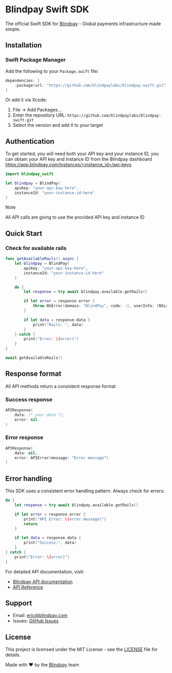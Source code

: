 # Blindpay Swift SDK

The official Swift SDK for [Blindpay](https://blindpay.com) - Global payments infrastructure made simple.

## Installation

### Swift Package Manager

Add the following to your `Package.swift` file:

```swift
dependencies: [
    .package(url: "https://github.com/blindpaylabs/blindpay-swift.git", from: "1.0.0")
]
```

Or add it via Xcode:

1. File → Add Packages...
2. Enter the repository URL: `https://github.com/blindpaylabs/blindpay-swift.git`
3. Select the version and add it to your target

## Authentication

To get started, you will need both your API key and your instance ID, you can obtain your API key and instance ID from the Blindpay dashboard [https://app.blindpay.com/instances/<instance_id>/api-keys](https://app.blindpay.com/instances/<instance_id>/api-keys)

```swift
import blindpay_swift

let blindpay = BlindPay(
    apiKey: "your-api-key-here",
    instanceId: "your-instance-id-here"
)
```

> [!NOTE]  
> All API calls are going to use the provided API key and instance ID

## Quick Start

### Check for available rails

```swift
func getAvailableRails() async {
    let blindpay = BlindPay(
        apiKey: "your-api-key-here",
        instanceId: "your-instance-id-here"
    )

    do {
        let response = try await blindpay.available.getRails()

        if let error = response.error {
            throw NSError(domain: "BlindPay", code: -1, userInfo: [NSLocalizedDescriptionKey: error.message])
        }

        if let data = response.data {
            print("Rails: ", data)
        }
    } catch {
        print("Error: \(error)")
    }
}

await getAvailableRails()
```

## Response format

All API methods return a consistent response format

### Success response

```swift
APIResponse(
    data: /* your data */,
    error: nil
)
```

### Error response

```swift
APIResponse(
    data: nil,
    error: APIError(message: "Error message")
)
```

## Error handling

This SDK uses a consistent error handling pattern. Always check for errors:

```swift
do {
    let response = try await blindpay.available.getRails()

    if let error = response.error {
        print("API Error: \(error.message)")
        return
    }

    if let data = response.data {
        print("Success:", data)
    }
} catch {
    print("Error: \(error)")
}
```

For detailed API documentation, visit:

- [Blindpay API documentation](https://blindpay.com/docs/getting-started/overview)
- [API Reference](https://api.blindpay.com/reference)

## Support

- Email: [eric@blindpay.com](mailto:eric@blindpay.com)
- Issues: [GitHub Issues](https://github.com/blindpaylabs/blindpay-swift/issues)

## License

This project is licensed under the MIT License - see the [LICENSE](LICENSE) file for details.

Made with ❤️ by the [Blindpay](https://blindpay.com) team
